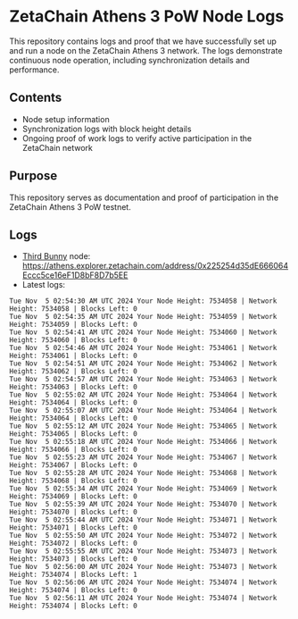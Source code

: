 # ZetaChain Athens 3 PoW Node Logs
This repository contains logs and proof that we have successfully set up and run a node on the ZetaChain Athens 3 network. The logs demonstrate continuous node operation, including synchronization details and performance.

## Contents
- Node setup information
- Synchronization logs with block height details
- Ongoing proof of work logs to verify active participation in the ZetaChain network

## Purpose
This repository serves as documentation and proof of participation in the ZetaChain Athens 3 PoW testnet.

## Logs

- [Third Bunny](https://thirdbunny.xyz/) node: https://athens.explorer.zetachain.com/address/0x225254d35dE666064Eccc5ce16eF1D8bF8D7b5EE
- Latest logs:
```
Tue Nov  5 02:54:30 AM UTC 2024 Your Node Height: 7534058 | Network Height: 7534058 | Blocks Left: 0
Tue Nov  5 02:54:35 AM UTC 2024 Your Node Height: 7534059 | Network Height: 7534059 | Blocks Left: 0
Tue Nov  5 02:54:41 AM UTC 2024 Your Node Height: 7534060 | Network Height: 7534060 | Blocks Left: 0
Tue Nov  5 02:54:46 AM UTC 2024 Your Node Height: 7534061 | Network Height: 7534061 | Blocks Left: 0
Tue Nov  5 02:54:51 AM UTC 2024 Your Node Height: 7534062 | Network Height: 7534062 | Blocks Left: 0
Tue Nov  5 02:54:57 AM UTC 2024 Your Node Height: 7534063 | Network Height: 7534063 | Blocks Left: 0
Tue Nov  5 02:55:02 AM UTC 2024 Your Node Height: 7534064 | Network Height: 7534064 | Blocks Left: 0
Tue Nov  5 02:55:07 AM UTC 2024 Your Node Height: 7534064 | Network Height: 7534064 | Blocks Left: 0
Tue Nov  5 02:55:12 AM UTC 2024 Your Node Height: 7534065 | Network Height: 7534065 | Blocks Left: 0
Tue Nov  5 02:55:18 AM UTC 2024 Your Node Height: 7534066 | Network Height: 7534066 | Blocks Left: 0
Tue Nov  5 02:55:23 AM UTC 2024 Your Node Height: 7534067 | Network Height: 7534067 | Blocks Left: 0
Tue Nov  5 02:55:28 AM UTC 2024 Your Node Height: 7534068 | Network Height: 7534068 | Blocks Left: 0
Tue Nov  5 02:55:34 AM UTC 2024 Your Node Height: 7534069 | Network Height: 7534069 | Blocks Left: 0
Tue Nov  5 02:55:39 AM UTC 2024 Your Node Height: 7534070 | Network Height: 7534070 | Blocks Left: 0
Tue Nov  5 02:55:44 AM UTC 2024 Your Node Height: 7534071 | Network Height: 7534071 | Blocks Left: 0
Tue Nov  5 02:55:50 AM UTC 2024 Your Node Height: 7534072 | Network Height: 7534072 | Blocks Left: 0
Tue Nov  5 02:55:55 AM UTC 2024 Your Node Height: 7534073 | Network Height: 7534073 | Blocks Left: 0
Tue Nov  5 02:56:00 AM UTC 2024 Your Node Height: 7534073 | Network Height: 7534074 | Blocks Left: 1
Tue Nov  5 02:56:06 AM UTC 2024 Your Node Height: 7534074 | Network Height: 7534074 | Blocks Left: 0
Tue Nov  5 02:56:11 AM UTC 2024 Your Node Height: 7534074 | Network Height: 7534074 | Blocks Left: 0
```
